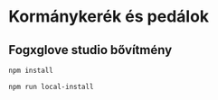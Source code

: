 # Kormánykerék és pedálok

##  Fogxglove studio bővítmény

```sh
npm install
```
```sh
npm run local-install
```